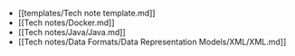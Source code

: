 - [[templates/Tech note template.md]]
- [[Tech notes/Docker.md]]
- [[Tech notes/Java/Java.md]]
- [[Tech notes/Data Formats/Data Representation Models/XML/XML.md]]